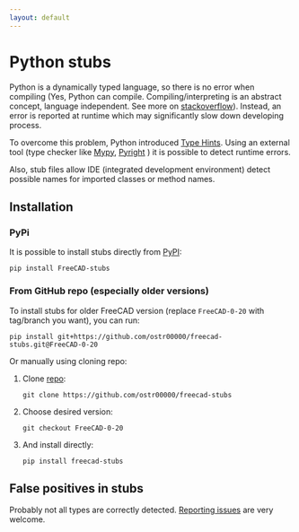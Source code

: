 ```yaml
---
layout: default
---
```


# Python stubs

Python is a dynamically typed language, so there is no error when compiling
(Yes, Python can compile.
Compiling/interpreting is an abstract concept, language independent.
See more on [stackoverflow](https://stackoverflow.com/a/6889798)).
Instead, an error is reported at runtime
which may significantly slow down developing process.

To overcome this problem, Python introduced
[Type Hints](https://peps.python.org/pep-0484/).
Using an external tool (type checker like
[Mypy](https://mypy-lang.org/),
[Pyright](https://github.com/RobertCraigie/pyright-python)
) it is possible to detect runtime errors.

Also, stub files allow IDE (integrated development environment)
detect possible names for imported classes or method names.

## Installation

### PyPi

It is possible to install stubs directly from
[PyPI](https://pypi.org/project/freecad-stubs/):

```shell
pip install FreeCAD-stubs
```

### From GitHub repo (especially older versions)

To install stubs for older FreeCAD version
(replace `FreeCAD-0-20` with tag/branch you want),
you can run:

```shell
pip install git+https://github.com/ostr00000/freecad-stubs.git@FreeCAD-0-20
```

Or manually using cloning repo:

1. Clone [repo](https://github.com/ostr00000/freecad-stubs):

    ```shell
    git clone https://github.com/ostr00000/freecad-stubs
    ```

2. Choose desired version:

   ```shell
   git checkout FreeCAD-0-20
   ```

3. And install directly:

   ```shell
   pip install freecad-stubs
   ```

## False positives in stubs

Probably not all types are correctly detected.
[Reporting issues](https://github.com/ostr00000/freecad-stubs/issues) are very welcome.

